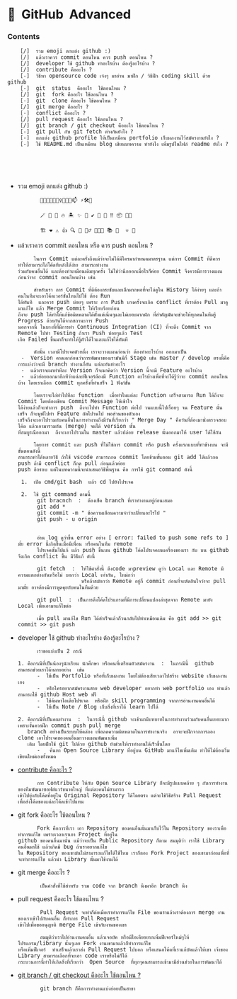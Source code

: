 # 🧠 &nbsp;GitHub &nbsp;Advanced

### Contents
        [/]  รวม emoji ตกแต่ง github :)
        [/]  แล้วเราควร commit ตอนไหน ควร push ตอนไหน ?
        [/]  developer ใช้ github ทำอะไรบ้าง ต้องรู้อะไรบ้าง ?
        [/]  contribute คืออะไร ?
        [-]  วิธีหา opensource code เจ๋งๆ มาอ่าน มาฝึก / วิธีฝึก coding skill ด้วย github
        [-]  git  status  คืออะไร  ใช้ตอนไหน ? 
        [/]  git  fork คืออะไร ใช้ตอนไหน ?
        [-]  git  clone คืออะไร ใช้ตอนไหน ?
        [/]  git merge คืออะไร ?
        [-]  conflict คืออะไร ?
        [/]  pull request คืออะไร ใช้ตอนไหน ?
        [/]  git branch / git checkout คืออะไร ใช้ตอนไหน ?
        [-]  git pull กับ git fetch ต่างกันยังไง ?  
        [-]  ตกแต่ง github profile ให้เป็นเหมือน portfolio เก็บผลงานไว้สมัครงานยังไง ?
        [-]  ใช้ README.md เป็นเหมือน blog เขียนบทความ ทำยังไง เพิ่มรูปในไฟล์ readme ยังไง ?

<br/><br/><br/>

-    รวม emoji ตกแต่ง github :)

                🔗🚀👩‍💻🧠👯‍♀️🤔💬😄📫 ⚡️🛠👋 

                🪄 🦄 🍣 🔥 🏝️ ✨ 👀 ✔ 👟 🤭 ‼️ 📦 🙏🥰

                🏗 ❤️ ⚠️ 👍 🔍 🤝 🕵️‍♂️ 👩🏼‍💻 📚 🍭  ⭐️ 🌱

-    แล้วเราควร commit ตอนไหน หรือ ควร push ตอนไหน ?

              ในการ Commit แต่ละครั้งถึงแม้ว่าจะไม่ได้มีใครมากำหนดมาตรฐาน แต่การ Commit ที่ดีควรทำให้สามารถไล่โค้ดทีหลังได้ง่าย สามารถทำงาน
         ร่วมกับคนอื่นได้ และต้องทำเหมือนเดิมทุกครั้ง ไม่ใช่ว่านึกออกเมื่อไรก็ค่อย Commit จึงควรมีการวางแผนก่อนว่าจะ commit ตอนไหนบ้าง เช่น

              สำหรับเรา การ Commit ที่ดีต้องกระชับและเล็กมากพอที่จะไล่ดูใน History ได้ง่ายๆ และถ้าคนในทีมจะเอาโค้ดเวอร์ชั่นไหนไปใช้ ต้อง Run
         ได้ทันที  และควร push บ่อยๆ เพราะ การ Push บางครั้งจะเกิด conflict ที่เราต้อง Pull มาดู มาแก้ไข แล้ว Merge Commit ให้เรียบร้อยก่อน
         ถึงจะ push ได้ทำให้แก้ข้อผิดพลาดได้ตั้งแต่เนิ่นๆและไม่เยอะมากนัก ที่สำคัญมันจะช่วยให้ทุกคนในทีมรู้ Progress ด้วยกันได้จากสถานะการ Push
         นอกจากนี้ ในบางที่ที่มีการทำ Continuous Integration (CI) ที่จะดึง Commit จาก Remote ไปทำ Testing ถ้าเรา Push บ่อยๆแล้ว Test
         เกิด Failed ขึ้นมาก็จะทำให้รู้ตัวได้ไวและแก้ไขได้ทันที

              ดังนั้น เวลามีโปรเจคตัวหนึ่ง เราจะวางแผนก่อนว่า ต้องทำอะไรบ้าง ออกมาเป็น
          -  Version คาดเดาก่อนว่าการพัฒนาของเรามันมีกี่ Stage เช่น master / develop ตรงนี้คือการแบ่งว่าจะมี branch ทำงานกี่อัน แต่ละอันทำอะไร
          -  แล้วเราจะมาทำทีละ Version ก็จะมาคิดว่า Version นี้จะมี Feature อะไรบ้าง
          -  แล้วย่อยออกมาอีกทีว่าแต่ละฟีเจอร์ต้องมี Function อะไรบ้างเพื่อที่จะได้รู้ว่าจะ commit ตอนไหนบ้าง โดยเราเลือก commit ทุกครั้งที่ทำเสร็จ 1 ฟังก์ชั่น

              โดยเราจะไล่ทำไปทีละ function  เมื่อทำในแต่ละ Function เสร็จสามารถ Run ได้ถึงจะ Commit โดยต้องเขียน Commit Message ให้เข้าใจ
         ได้ง่ายแล้วก็จะทำการ push  ถึงจะไปทำ Function ต่อไป วนแบบนี้ไปเรื่อยๆ จน Feature นั้นเสร็จ ก็จะมูฟไปทำ Feature ถัดไปวนไป พอส่วนของตัวเอง
         เสร็จถึงจะเอาไปรวมกับคนอื่นในการทำงานถึงมีวันที่เรียกว่า " Merge Day " คือวันที่ต้องมานั่งตรวจสอบโค้ด แล้วเอามารวมกัน (merge) จนได้ version นั้น
         ที่สมบูรณืออกมา  ถึงจะเอาไปรวมใน master แล้วปล่อย release นั้นออกมาให้ user ได้ใช้กัน

              โดยการ commit และ push ที่ไม่ใช่การ commit หรือ push ครั้งแรกแบบที่ทำข้างบน จะมีขั้นตอนดังนี้
         สามารถทำได้หลายวิธี ถ้าใช้ vscode สามารถกด commit โดยข้ามขั้นตอน git add ได้แล้วกด push ถ้ามี conflict ก็กด pull ก่อนแล้วค่อย
         push อีกรอบ แต่ในบทความนี้จะนำเสนอวิธีพื้นฐาน คือ การใช้ git command ดังนี้
     
          1.  เปิด cmd/git bash  แล้ว cd ไปยังโปรเจค
     
          2.  ใช้ git command ตามนี้
               git bracnch  :  ต้องเช็ค branch ที่เราทำงานอยู่ก่อนเสมอ
               git add *
               git commit -m " ข้อความเตือนความจำว่าเปลี่ยนอะไรไป "
               git push - u origin


               อ่าน log ดูว่าขึ้น error อย่าง [ error: failed to push some refs to ] มั้ย error นี้เกิดขึ้นเมื่อมีเพื่อน หรือคนในทีม remote
               โปรเจคนั้นไปแก้ แล้ว push ขึ้นบน github โค้ดโปรเจคบนเครื่องของเรา กับ บน github จึงเกิด conflict ขึ้น มีวิธีแก้ ดังนี้
     
               git fetch  :  ให้ใช้คำสั่งนี้ ดึงcode มาpreview ดูว่า Local และ Remote มีความแตกต่างกันหรือไม่ บอกว่า Local เท่ากัน, ใหม่กว่า
                             หรือล้าสมัยกว่า Remote อยู่กี่ commit ก่อนที่จะตัดสินใจว่าจะ pull มามั้ย อาจต้องมีการพูดคุยกับคนในทีมด้วย
     
               git pull  :  เป็นการดึงโค้ดโปรแกรมที่มีการเปลี่ยนแปลงล่าสุดจาก Remote มายัง Local เพื่อเอามาแก้ไขต่อ

               เมื่อ pull มาแก้ไข Run ได้สำเร็จแล้วก็วนกลับไปทำเหมือนเดิม คือ git add >> git commit >> git push

  -  developer ใช้ github ทำอะไรบ้าง ต้องรู้อะไรบ้าง ?

               เราขอแบ่งเป็น 2 กรณี
     
         1. คือกรณีที่เป็นน้องๆนักเรียน นักศึกษา หรือคนที่เตรียมตัวสมัครงาน  :  ในกรณีนี้  github  สามารถช่วยเราได้หลายอย่าง  เช่น
               -  ใช้เป็น Portfolio หรือที่เก็บผลงาน โดยไม่ต้องเสียเวลาไปสร้าง website เก็บผลงานเอง
               -  หรือใครอยากสมัครงานสาย web developer อยากทำ web portfolio เอง ทำแล้วสามารถใช้ github Host web ฟรี
               -  ใช้ค้นหาไอเดียโปรเจค  หรือฝึก skill programming จากการอ่านงานคนอื่นได้
               -  ใช้เป็น Note / Blog เก็บสิ่งที่เราได้ learn ไปได้ 

         2. คือกรณีที่เป็นคนทำงาน  :  ในกรณีนี้ github จะเข้ามามีบทบาทในการทำงานร่วมกับคนอื่นเยอะมาก เพราะงั้นควรฝึก commit push pull merge
            branch อย่างเป็นระบบให้คล่อง เพื่อลดความผิดพลาดในการทำงานจริง  อาจะจะฝึกจากการลอง clone เอาโปรเจคของคนอื่นมาวางแผนพัฒนาเพิ่ม
            เติม โดยฝึกใช้ git ไปด้วย github ยังช่วยให้เราทำงานได้เร็วขึ้นโดย
               -   ค้นหา Open Source Library ที่อยู่บน GitHub มาแก้ไขเพิ่มเติม ทำให้ไม่ต้องเริ่มเขียนใหม่เองทั้งหมด

  -  [contribute คืออะไร ?](https://akexorcist.medium.com/contribute-the-open-source-library-in-github-c87538bec349)

               การ Contribute ให้กับ Open Source Library ก็จะมีรูปแบบคล้าย ๆ กับการทำงานของทีมพัฒนาซอฟต์แวร์ขนาดใหญ่​ ที่แต่ละคนไม่สามารถ
         เข้าไปยุ่งกับโค้ดที่อยู่ใน Original Repository ได้โดยตรง แต่จะใช้วิธีสร้าง Pull Request เพื่อส่งโค้ดของแต่ละโค้ดเข้าไปแทน

  -  git  fork คืออะไร ใช้ตอนไหน ?

               Fork คือการที่เรา เอา Repository ของคนอื่นนั้นมาเก็บไว้ใน Repository ของราเพื่อทำการแก้ไข เพราะเวลาเราเอา Project ที่อยู่ใน
         github ของคนอื่นมานั้น แม้ว่าจะเป็น Public Repository ก็ตาม สมมุติว่า เราใช้ Library คนอื่นมาใช้ แล้วเกิดมี bug ถ้าเราอยากแก้ไข
         ใน Repository ของเขามันไม่สามารถแก้ไขได้ใช้ไหม เราก็ตอง Fork Project ของเขามาก่อนเพื่อที่จะทำการแก้ไข แล้วนำ Library นั้นมาใช้งานได้

  -  git merge คืออะไร ?

                เป็นคำสั่งที่ใช้สำหรับ รวม code จาก branch นึงมาอีก branch นึง

  -  pull request คืออะไร ใช้ตอนไหน ?

                Pull Request จะทำก็ต่อเมื่อเราทำการแก้ไข File ของเราแล้วเราต้องการ merge งานของเราเข้าไปกับคนอื่น ก็ทำการ Pull Request
         เข้าไปเพื่อขออนุญาติ merge File เข้ากับงานของเขา
     
                สมมุติว่าเราไปอ่านงานคนอื่น แล้วเจอบัค หรือมีไอเดียอยากเพิ่มฟีเจอร์ใหม่ๆให้โปรแกรม/library นั้นๆเลย Fork งานเขามาแล้วก็ทำการแก้ไข
         หรือเพิ่มฟีเจอร์  ทำเสร็จแล้วเราส่ง Pull Request ไปบอก หรือเสนอโค้ดที่เราแก้บัคแล้วให้เขา เจ้าของ Library สามารถเลือกที่จะเอา code เราหรือไม่ก็ได้
         กระบวนการนี้ทำให้เกิดสิ่งที่เรียกว่า  Open Source  ที่ทุกๆคนสามารถเข้ามามีส่วนช่วยในการพัฒนาได้  

  -  [git branch / git checkout คืออะไร ใช้ตอนไหน ?](https://codinggun.com/git/git-branch/)

                git branch ก็คือการทำงานแบ่งย่อยเป็นสาขา
